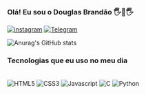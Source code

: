 

### Olá! Eu sou  o Douglas Brandão 🖐👀🖐

[![instagram](https://img.shields.io/badge/Instagram-E4405F?style=for-the-badge&logo=instagram&logoColor=white)](https://www.instagram.com/jdouglasbrandao/)
[![Telegram](https://img.shields.io/badge/Telegram-2CA5E0?style=for-the-badge&logo=telegram&logoColor=white)](https://t.me/Jdouglasbrandao)



![Anurag's GitHub stats](https://github-readme-stats.vercel.app/api?username=jdouglasbrandao&show_icons=true&theme=dracula)


### Tecnologias que eu uso no meu dia

<div style="display: inline_block"><br/>
 <img aLign="center" alt="HTML5"  src="https://img.shields.io/badge/HTML5-E34F26?style=for-the-badge&logo=html5&logoColor=white"/> 
 <img aLign="center" alt="CSS3"  src="https://img.shields.io/badge/CSS3-1572B6?style=for-the-badge&logo=css3&logoColor=white"/> 
 <img aLign ="center" alt="Javascript"  src="https://img.shields.io/badge/JavaScript-F7DF1E?style=for-the-badge&logo=javascript&logoColor=black"/> 
 <img aLign = "center" alt = "C"  src="https://img.shields.io/badge/C-00599C?style=for-the-badge&logo=c&logoColor=white"/> 
 <img aLign="center" alt="Python"  src="https://img.shields.io/badge/Python-14354C?style=for-the-badge&logo=python&logoColor=white"/> </div>
